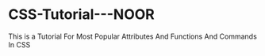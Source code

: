 # CSS-Tutorial---NOOR
This is a Tutorial For Most Popular Attributes And Functions And Commands In CSS
